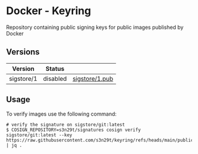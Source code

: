 # Docker - Keyring

Repository containing public signing keys for public images published by Docker

## Versions

| Version | Status      |                        |
|---------| ------------|------------------------|
| sigstore/1   | disabled    | [sigstore/1.pub](public/sigstore/1.pub) |

## Usage

To verify images use the following command:

```
# verify the signature on sigstore/git:latest
$ COSIGN_REPOSITORY=s3n29t/signatures cosign verify sigstore/git:latest --key https://raw.githubusercontent.com/s3n29t/keyring/refs/heads/main/public/sigstore/latest.pub | jq .
```
